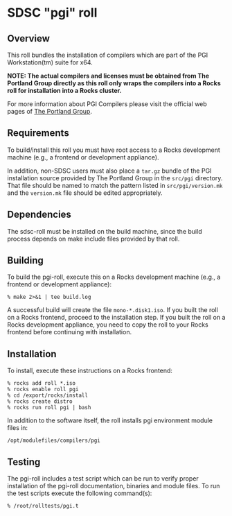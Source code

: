 # SDSC "pgi" roll

## Overview

This roll bundles the installation of compilers which are part of the PGI Workstation(tm) suite for x64.

**NOTE: The actual compilers and licenses must be obtained from The Portland Group directly as this roll only wraps the compilers into a Rocks roll for installation into a Rocks cluster.**

For more information about PGI Compilers please visit the official web pages of
<a href="http://www.pgroup.com" target="_blank">The Portland Group</a>.


## Requirements

To build/install this roll you must have root access to a Rocks development
machine (e.g., a frontend or development appliance).

In addition, non-SDSC users must also place a `tar.gz` bundle of the PGI installation source provided by The Portland Group in the `src/pgi` directory. That file should be named to match the pattern listed in `src/pgi/version.mk` and the `version.mk` file should be edited appropriately.


## Dependencies

The sdsc-roll must be installed on the build machine, since the build process
depends on make include files provided by that roll.


## Building

To build the pgi-roll, execute this on a Rocks development
machine (e.g., a frontend or development appliance):

```shell
% make 2>&1 | tee build.log
```

A successful build will create the file `mono-*.disk1.iso`.  If you built the
roll on a Rocks frontend, proceed to the installation step. If you built the
roll on a Rocks development appliance, you need to copy the roll to your Rocks
frontend before continuing with installation.


## Installation

To install, execute these instructions on a Rocks frontend:

```shell
% rocks add roll *.iso
% rocks enable roll pgi
% cd /export/rocks/install
% rocks create distro
% rocks run roll pgi | bash
```

In addition to the software itself, the roll installs pgi environment
module files in:

```shell
/opt/modulefiles/compilers/pgi
```


## Testing

The pgi-roll includes a test script which can be run to verify proper
installation of the pgi-roll documentation, binaries and module files. To
run the test scripts execute the following command(s):

```shell
% /root/rolltests/pgi.t 
```
